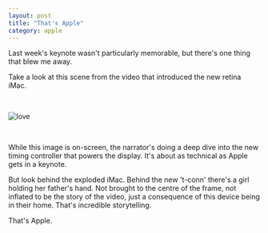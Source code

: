 ```yaml
---
layout: post
title: "That's Apple"
category: apple
---
```


Last week's keynote wasn't particularly memorable, but there's one thing that blew me away.

Take a look at this scene from the video that introduced the new retina iMac.

<br/>

![love](http://i.imgur.com/cquxJRl.jpg)

<br/>

While this image is on-screen, the narrator's doing a deep dive into the new timing controller that powers the display. It's about as technical as Apple gets in a keynote.

But look behind the exploded iMac. Behind the new 't-conn' there's a girl holding her father's hand. Not brought to the centre of the frame, not inflated to be the story of the video, just a consequence of this device being in their home. That's incredible storytelling.

That's Apple.